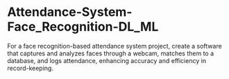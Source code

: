 # Attendance-System-Face_Recognition-DL_ML
For a face recognition-based attendance system project, create a software that captures and analyzes faces through a webcam, matches them to a database, and logs attendance, enhancing accuracy and efficiency in record-keeping.

